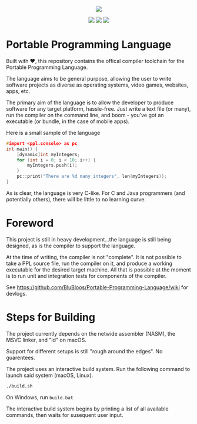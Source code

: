 

<div>
  <p align="center">
    <img src="https://user-images.githubusercontent.com/38915815/155840268-844e6655-2554-4ac0-bacb-4d789f980b58.png" />
   

  </p>
  <p align="center">
    <img src="https://github.com/BluBloos/Portable-Programming-Language/workflows/macOS%20build/badge.svg"></img>
    <img src="https://github.com/BluBloos/Portable-Programming-Language/workflows/Ubuntu%20build/badge.svg"></img>
    <img src="https://github.com/BluBloos/Portable-Programming-Language/workflows/Windows%20build/badge.svg"></img>
  </p>
</div>


# Portable Programming Language

Built with ❤️, this repository contains the offical compiler toolchain for the Portable Programming Language. 

The language aims to be general purpose, allowing the user to write software projects as diverse as operating systems, video games, websites, apps, etc. 

The primary aim of the language is to allow the developer to produce software for any target platform, hassle-free. Just write a text file (or many), run the compiler on the command line, and boom - you've got an executable (or bundle, in the case of mobile apps).

Here is a small sample of the language

```c
#import <ppl.console> as pc
int main() {
    [dynamic]int myIntegers;
    for (int i = 0; i < 10; i++) {
        myIntegers.push(i);
    }
    pc::print("There are %d many integers", len(myIntegers));
}
```

As is clear, the language is very C-like. For C and Java programmers (and potentially others), there will be little to no learning curve.

# Foreword

This project is still in heavy development...the language is still being designed, as is the compiler to support the language. 

At the time of writing, the compiler is not "complete". It is not possible to take a PPL source file, run the compiler on it, and produce a working executable for the desired target machine. All that is possible at the moment is to run unit and integration tests for components of the compiler. 

See https://github.com/BluBloos/Portable-Programming-Language/wiki for devlogs.

# Steps for Building

The project currently depends on the netwide assembler (NASM), the MSVC linker, and "ld" on macOS.

Support for different setups is still "rough around the edges". No guarentees.

The project uses an interactive build system. Run the following command to launch said system (macOS, Linux).

```bash
./build.sh
```

On Windows, run ```build.bat```


The interactive build system begins by printing a list of all available commands, then waits for susequent user input.
